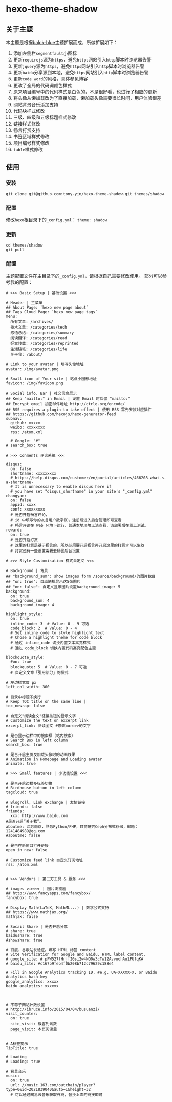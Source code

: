 # hexo-theme-shadow

## 关于主题

本主题是根据[balck-blue][1]主题扩展而成，所做扩展如下：

1. 添加左侧栏`segmentfault`小图标
2. 更新`requirejs`源为`https`，避免`https`网站引入`http`脚本时浏览器告警
3. 更新`jquery`源为`https`，避免`https`网站引入`http`脚本时浏览器告警
4. 更新`baidu`分享源到本地，避免`https`网站引入`http`脚本时浏览器告警
5. 更新`code word`的风格，具体参见博客
6. 更改了全局的代码词颜色样式
7. 原来项目编号中的代码样式是白色的，不是很好看，也进行了相应的更新
8. 将头像从懒加载改为了直接加载，懒加载头像需要很长时间，用户体验很差
9. 网站背景音乐添加支持
10. 代码块样式修改
11. 三级、四级和五级标题样式修改
12. 链接样式修改
13. 畅言打赏支持
14. 书签区域样式修改
15. 项目编号样式修改
16. `table`样式修改

## 使用

### 安装

```
git clone git@github.com:tony-yin/hexo-theme-shadow.git themes/shadow
```

### 配置

修改`hexo`根目录下的`_config.yml`： `theme: shadow`

### 更新

```
cd themes/shadow
git pull
```

### 配置

主题配置文件在主目录下的`_config.yml`，请根据自己需要修改使用。 部分可以参考我的配置：

```
# >>> Basic Setup | 基础设置 <<<

# Header | 主菜单
## About Page: `hexo new page about`
## Tags Cloud Page: `hexo new page tags`
menu:
  所有文章: /archives/
  技术文章: /categories/tech
  感悟总结: /categories/summary
  阅读翻译: /categories/read
  好文转载: /categories/reprinted
  生活随笔: /categories/life
  关于我: /about/

# Link to your avatar | 填写头像地址
avatar: /img/avatar.png

# Small icon of Your site | 站点小图标地址
favicon: /img/favicon.png

# Social info. Bar | 社交信息展示
## Keep "mailto:" in Email | 设置 Email 时保留 "mailto:"
## Encrypt email 加密邮件地址 http://ctrlq.org/encode/
## RSS requires a plugin to take effect | 使用 RSS 需先安装对应插件
## https://github.com/hexojs/hexo-generator-feed
subnav:
  github: xxxxx
  weibo: xxxxxxxx
  rss: /atom.xml

  # Google: "#"
# search_box: true

# >>> Conments 评论系统 <<<

disqus:
  on: false
  shortname: xxxxxxxxx
  # https://help.disqus.com/customer/en/portal/articles/466208-what-s-a-shortname-
  # It is unnecessary to enable disqus here if
  # you have set "disqus_shortname" in your site's "_config.yml"
changyan:
  on: false
  appid: xxxx
  conf: xxxxxxxxx
  # 是否开启畅言评论，
  # id 中填写你的友言用户数字ID，注册后进入后台管理即可查看
  # 畅言评论在 Web 环境下运行，普通本地环境无法查看，请部署后在线上测试。
reward:
  on: true
  # 是否开启打赏
  # 这里的打赏是基于畅言的，所以必须要开启畅言再开启这里的打赏才可以生效
  # 打赏还有一些设置需要去畅言后台设置
  
# >>> Style Customisation 样式自定义 <<<

# Background | 背景
## "background_sum": show images form /source/background/的图片数目
## "on: true": 自动随机显示这5张图片
## "on: false": 自定义显示图片设置background_image: 5
background:
  on: true
  background_sum: 4
  background_image: 4

highlight_style:
  on: true
  inline_code: 3  # Value: 0 - 9 可选
  code_block: 2  # Value: 0 - 4
  # Set inline_code to style highlight text
  # Chose a highlight theme for code block
  # 通过 inline_code 切换内置文本高亮样式
  # 通过 code_block 切换内置代码高亮配色主题

blockquote_style:
  #on: true
  blockquote: 5  # Value: 0 - 7 可选
  # 自定义文章「引用部分」的样式

# 左边栏宽度 px
left_col_width: 300

# 目录中标题不换行
# Keep TOC title on the same line |
toc_nowrap: false

# 自定义"阅读全文"链接按钮的显示文字
# Customize the text on excerpt link
excerpt_link: 阅读全文 #修改more>>的文字

# 是否显示边栏中的搜索框（站内搜索）
# Search Box in left column
search_box: true

# 是否开启主页及加载头像时的动画效果
# Animation in Homepage and Loading avatar
animate: true

# >>> Small features | 小功能设置 <<<

# 是否开启边栏多标签切换
# Birdhouse button in left column
tagcloud: true

# Blogroll, Link exchange | 友情链接
# friends: false
friends:
  xxx: http://www.baidu.com
#是否开启“关于我”。
aboutme: 江苏南京，熟悉Python/PHP，目前研究Ceph分布式存储，邮箱：1241484989@qq.com
#aboutme: false

# 是否在新窗口打开链接
open_in_new: false

# Customize feed link 自定义订阅地址
rss: /atom.xml


# >>> Vendors | 第三方工具 & 服务 <<<

# images viewer | 图片浏览器
## http://www.fancyapps.com/fancybox/
fancybox: true

# Display Math(LaTeX, MathML...) | 数学公式支持
## https://www.mathjax.org/
mathjax: false

# Socail Share | 是否开启分享
# share: true
baidushare: true
#showshare: true

# 百度、谷歌站长验证。填写 HTML 标签 content
# Site Verification for Google and Baidu. HTML label content.
# google_site: # pFW527fHrjfI0si2w4NQ0w3cTw12AvvuohAu1PUfqKA
# baidu_site: #c167b9feb4f0b208b712c79629c188e4

# Fill in Google Analytics tracking ID, #e.g. UA-XXXXX-X, or Baidu Analytics hash key
google_analytics: xxxxx
baidu_analytics: xxxxxx



# 不蒜子网站计数设置
# http://ibruce.info/2015/04/04/busuanzi/
visit_counter:
  on: true
  site_visit: 极客到访数
  page_visit: 本页阅读量


# A标签提示
TipTitle: true

# Loading
# Loading: true

# 背景音乐 
music:
  on: true
  url: //music.163.com/outchain/player?type=0&id=2021839040&auto=1&height=32
  # 可以通过网易云音乐获取外链，替换上面的链接即可

```

[1]: https://github.com/maochunguang/black-blue

